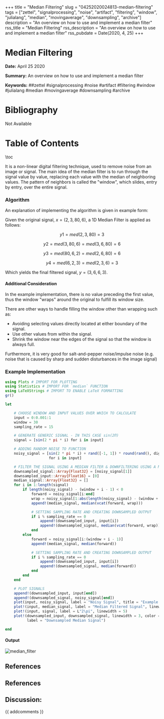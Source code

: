 +++
title = "Median Filtering"
slug = "04252020024813-median-filtering"
tags = ["zettel", "signalprocessing", "noise", "artifact", "filtering", "window", "julialang", "median", "movingaverage", "downsampling", "archive"]
description = "An overview on how to use and implement a median filter"
rss_title = "Median Filtering"
rss_description = "An overview on how to use and implement a median filter"
rss_pubdate = Date(2020, 4, 25)
+++



Median Filtering
=========

**Date:** April 25 2020

**Summary:** An overview on how to use and implement a median filter

**Keywords:** ##zettel #signalprocessing #noise #artifact #filtering #window #julialang #median #movingaverage #downsampling #archive

Bibliography
==========

Not Available

Table of Contents
=========

\toc

It is a non-linear digital filtering technique, used to remove noise from an image or signal. The main idea of the median filter is to run through the signal value by value, replacing each value with the median of neighboring values. The pattern of neighbors is called the "window", which slides, entry by entry, over the entire signal.

### Algorithm

An explanation of implementing the algorithm is given in example form:

Given the original signal, $x = (2, 3, 80, 6)$, a 1D Median Filter is applied as follows:

$$
y1 = med(2, 3, 80) = 3
$$

$$
y2 = med(3, 80, 6) = med(3, 6, 80) = 6
$$

$$
y3 = med(80, 6, 2) = med(2, 6, 80) = 6
$$

$$
y4 = med(6, 2, 3) = med(2, 3, 6) = 3
$$

Which yields the final filtered signal, $y = (3, 6, 6, 3)$.

#### Additional Consideration

In the example implementation, there is no value preceding the first value, thus the window "wraps" around the original to fulfill its window size.

There are other ways to handle filling the window other than wrapping such as:

  * Avoiding selecting values directly located at either boundary of the signal.
  * Use other values from within the signal.
  * Shrink the window near the edges of the signal so that the window is always full.

Furthermore, it is very good for salt-and-pepper noise/impulse noise (e.g. noise that is caused by sharp and sudden disturbances in the image signal)

### Example Implementation

```julia
using Plots # IMPORT FOR PLOTTING
using Statistics # IMPORT FOR `median` FUNCTION
using LaTeXStrings # IMPORT TO ENABLE LaTeX FORMATTING
gr()

let

    # CHOOSE WINDOW AND INPUT VALUES OVER WHICH TO CALCULATE
    input = 0:0.001:1
    window = 30
    sampling_rate = 15

    # GENERATE GENERIC SIGNAL - IN THIS CASE sin(2Π)
    signal = [sin(2 * pi * i) for i in input]

    # ADDING RANDOM NOISE TO FUNCTION
    noisy_signal = [sin(2 * pi * i) + rand([-1, 1]) * round(rand(), digits = 2)
                    for i in input]

    # FILTER THE SIGNAL USING A MEDIAN FILTER & DOWNFILTERING USING A MEDIAN FILTER
    downsampled_signal::Array{Float32} = [noisy_signal[1]]
    downsampled_input::Array{Float16} = [0]
    median_signal::Array{Float32} = []
    for i in 1:length(signal)
        if length(noisy_signal) - (window + i - 1) < 0
            forward = noisy_signal[i:end]
            wrap = noisy_signal[1:abs(length(noisy_signal) - (window + i - 1))]
            append!(median_signal, median(vcat(forward, wrap)))

            # SETTING SAMPLING RATE AND CREATING DOWNSAMPLED OUTPUT
            if i % sampling_rate == 0
                append!(downsampled_input, input[i])
                append!(downsampled_signal, median(vcat(forward, wrap)))
            end
        else
            forward = noisy_signal[i:(window + i - 1)]
            append!(median_signal, median(forward))

            # SETTING SAMPLING RATE AND CREATING DOWNSAMPLED OUTPUT
            if i % sampling_rate == 0
                append!(downsampled_input, input[i])
                append!(downsampled_signal, median(forward))
            end
        end
    end

    # PLOT SIGNALS
    append!(downsampled_input, input[end])
    append!(downsampled_signal, noisy_signal[end])
    plot(input, noisy_signal, label = "Noisy Signal", title = "Example of Median Filter")
    plot!(input, median_signal, label = "Median Filtered Signal", linewidth = 3)
    plot!(input, signal, label = L"2\pi", linewidth = 5)
    plot!(downsampled_input, downsampled_signal, linewidth = 3, color = :black,
          label = "Downsampled Median Signal")

end

```

#### Output

![median_filter](/04252020025710.png)

## References

## References
## Discussion: 

{{ addcomments }}
